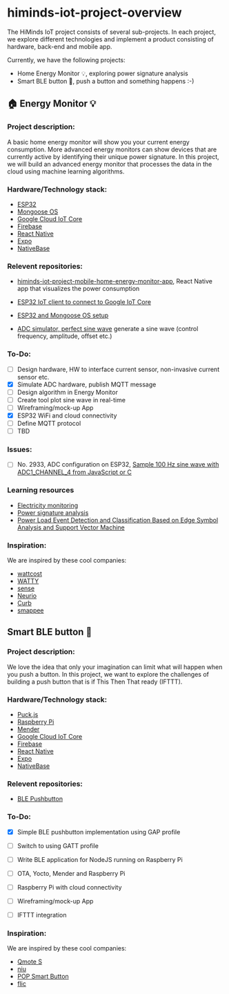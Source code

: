 # himinds-iot-project-overview
The HiMinds IoT project consists of several sub-projects. In each project, we explore different technologies and implement a product consisting of hardware, back-end and mobile app.

Currently, we have the following projects:

* Home Energy Monitor :bulb:, exploring power signature analysis
* Smart BLE button :radio_button:, push a button and something happens :-)


## :house: Energy Monitor :bulb:

### Project description:
A basic home energy monitor will show you your current energy consumption. More advanced energy monitors can show devices that
are currently active by identifying their unique power signature. In this project, we will build an advanced energy monitor that processes the data in the cloud using machine learning algorithms.

### Hardware/Technology stack:
* [ESP32](https://www.espressif.com/en/products/hardware/socs)
* [Mongoose OS](https://mongoose-os.com/)
* [Google Cloud IoT Core](https://cloud.google.com/iot-core/)
* [Firebase](https://firebase.google.com/)
* [React Native](https://facebook.github.io/react-native/)
* [Expo](https://expo.io/)
* [NativeBase](https://nativebase.io/)

### Relevent repositories:
* [himinds-iot-project-mobile-home-energy-monitor-app](https://github.com/HiMinds/himinds-iot-project-mobile-home-energy-monitor-app), React Native app that visualizes the power consumption
* [ESP32 IoT client to connect to Google IoT Core](https://github.com/HiMinds/himinds-iot-project-embedded-esp32-mongoose-gcp-iot-client)
* [ESP32 and Mongoose OS setup](https://github.com/HiMinds/himinds-iot-project-embedded-esp32-mongoose-os-vscode-setup)

* [ADC simulator, perfect sine wave](https://github.com/HiMinds/himinds-iot-project-embedded-pc-nodejs-mqtt-adc-simulator) generate a sine wave (control frequency, amplitude, offset etc.)



### To-Do:
- [ ] Design hardware, HW to interface current sensor, non-invasive current sensor etc.
- [X] Simulate ADC hardware, publish MQTT message 
- [ ] Design algorithm in Energy Monitor
- [ ] Create tool plot sine wave in real-time
- [ ] Wireframing/mock-up App
- [X] ESP32 WiFi and cloud connectivity
- [ ] Define MQTT protocol
- [ ] TBD

### Issues:
- [ ] No. 2933, ADC configuration on ESP32, [Sample 100 Hz sine wave with ADC1_CHANNEL_4 from JavaScript or C](https://forum.mongoose-os.com/discussion/2933/sample-100-hz-sine-wave-with-adc1-channel-4-from-javascript-or-c)


### Learning resources
* [Electricity monitoring](https://learn.openenergymonitor.org/electricity-monitoring/ac-power-theory/introduction)
* [Power signature analysis](https://resenv.media.mit.edu/classarchive/MAS961/readings/PowerSignatureAnalysis.pdf)
* [Power Load Event Detection and Classification Based on Edge Symbol Analysis and Support Vector Machine](https://www.hindawi.com/journals/acisc/2012/742461/)


### Inspiration:
We are inspired by these cool companies:

* [wattcost](https://www.wattcost.com/)
* [WATTY](https://watty.io/)
* [sense](https://sense.com/)
* [Neurio](https://www.neur.io/)
* [Curb](https://energycurb.com/)
* [smappee](https://www.smappee.com/be_en/our-technology)


## Smart BLE button :radio_button:

### Project description:
We love the idea that only your imagination can limit what will happen when you push a button. In this project, we want to explore the challenges of building a push button that is if This Then That ready (IFTTT).

### Hardware/Technology stack:
* [Puck.js](https://www.puck-js.com/)
* [Raspberry Pi](https://www.raspberrypi.org/)
* [Mender](https://mender.io/)
* [Google Cloud IoT Core](https://cloud.google.com/iot-core/)
* [Firebase](https://firebase.google.com/)
* [React Native](https://facebook.github.io/react-native/)
* [Expo](https://expo.io/)
* [NativeBase](https://nativebase.io/)

### Relevent repositories:
* [BLE Pushbutton](https://github.com/HiMinds/himinds-iot-project-embedded-sensor-pushbutton-ble)

### To-Do:
- [x] Simple BLE pushbutton implementation using GAP profile
- [ ] Switch to using GATT profile
- [ ] Write BLE application for NodeJS running on Raspberry Pi
- [ ] OTA, Yocto, Mender and Raspberry Pi
- [ ] Raspberry Pi with cloud connectivity
- [ ] Wireframing/mock-up App
- [ ] IFTTT integration


### Inspiration:
We are inspired by these cool companies:

* [Qmote S](https://qblinks.com/)
* [niu](https://www.myniu.fr/en/)
* [POP Smart Button](https://www.logitech.com/en-us/product/pop-smart-button)
* [flic](https://flic.io/)
